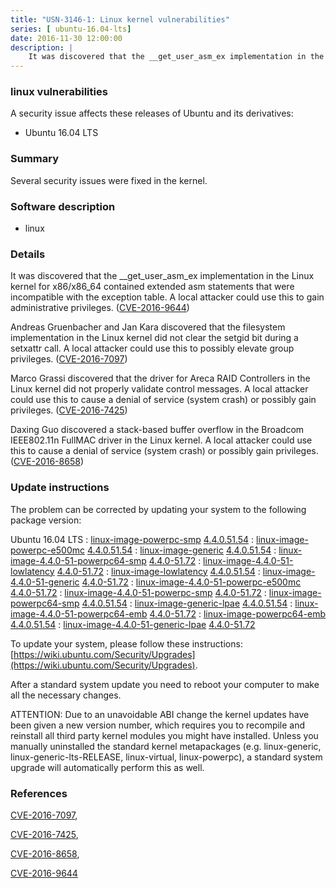 ```yaml
---
title: "USN-3146-1: Linux kernel vulnerabilities"
series: [ ubuntu-16.04-lts]
date: 2016-11-30 12:00:00
description: |
    It was discovered that the __get_user_asm_ex implementation in the Linux kernel for x86/x86_64 contained extended asm statements that were incompatible with the exception table. A local attacker could use this to gain administrative privileges. ([CVE-2016-9644](http://people.ubuntu.com/~ubuntu-security/cve/CVE-2016-9644))
--- 
```

 
### linux vulnerabilities

A security issue affects these releases of Ubuntu and its derivatives:

* Ubuntu 16.04 LTS

### Summary

Several security issues were fixed in the kernel. 

### Software description

* linux 

### Details

It was discovered that the __get_user_asm_ex implementation in the Linux kernel for x86/x86_64 contained extended asm statements that were incompatible with the exception table. A local attacker could use this to gain administrative privileges. ([CVE-2016-9644](http://people.ubuntu.com/~ubuntu-security/cve/CVE-2016-9644))

Andreas Gruenbacher and Jan Kara discovered that the filesystem implementation in the Linux kernel did not clear the setgid bit during a setxattr call. A local attacker could use this to possibly elevate group privileges. ([CVE-2016-7097](http://people.ubuntu.com/~ubuntu-security/cve/CVE-2016-7097))

Marco Grassi discovered that the driver for Areca RAID Controllers in the Linux kernel did not properly validate control messages. A local attacker could use this to cause a denial of service (system crash) or possibly gain privileges. ([CVE-2016-7425](http://people.ubuntu.com/~ubuntu-security/cve/CVE-2016-7425))

Daxing Guo discovered a stack-based buffer overflow in the Broadcom IEEE802.11n FullMAC driver in the Linux kernel. A local attacker could use this to cause a denial of service (system crash) or possibly gain privileges. ([CVE-2016-8658](http://people.ubuntu.com/~ubuntu-security/cve/CVE-2016-8658)) 

### Update instructions

The problem can be corrected by updating your system to the following package version:

Ubuntu 16.04 LTS
 : [linux-image-powerpc-smp](https://launchpad.net/ubuntu/+source/linux) <span> [4.4.0.51.54](https://launchpad.net/ubuntu/+source/linux/4.4.0-51.72) </span> 
 : [linux-image-powerpc-e500mc](https://launchpad.net/ubuntu/+source/linux) <span> [4.4.0.51.54](https://launchpad.net/ubuntu/+source/linux/4.4.0-51.72) </span> 
 : [linux-image-generic](https://launchpad.net/ubuntu/+source/linux) <span> [4.4.0.51.54](https://launchpad.net/ubuntu/+source/linux/4.4.0-51.72) </span> 
 : [linux-image-4.4.0-51-powerpc64-smp](https://launchpad.net/ubuntu/+source/linux) <span> [4.4.0-51.72](https://launchpad.net/ubuntu/+source/linux/4.4.0-51.72) </span> 
 : [linux-image-4.4.0-51-lowlatency](https://launchpad.net/ubuntu/+source/linux) <span> [4.4.0-51.72](https://launchpad.net/ubuntu/+source/linux/4.4.0-51.72) </span> 
 : [linux-image-lowlatency](https://launchpad.net/ubuntu/+source/linux) <span> [4.4.0.51.54](https://launchpad.net/ubuntu/+source/linux/4.4.0-51.72) </span> 
 : [linux-image-4.4.0-51-generic](https://launchpad.net/ubuntu/+source/linux) <span> [4.4.0-51.72](https://launchpad.net/ubuntu/+source/linux/4.4.0-51.72) </span> 
 : [linux-image-4.4.0-51-powerpc-e500mc](https://launchpad.net/ubuntu/+source/linux) <span> [4.4.0-51.72](https://launchpad.net/ubuntu/+source/linux/4.4.0-51.72) </span> 
 : [linux-image-4.4.0-51-powerpc-smp](https://launchpad.net/ubuntu/+source/linux) <span> [4.4.0-51.72](https://launchpad.net/ubuntu/+source/linux/4.4.0-51.72) </span> 
 : [linux-image-powerpc64-smp](https://launchpad.net/ubuntu/+source/linux) <span> [4.4.0.51.54](https://launchpad.net/ubuntu/+source/linux/4.4.0-51.72) </span> 
 : [linux-image-generic-lpae](https://launchpad.net/ubuntu/+source/linux) <span> [4.4.0.51.54](https://launchpad.net/ubuntu/+source/linux/4.4.0-51.72) </span> 
 : [linux-image-4.4.0-51-powerpc64-emb](https://launchpad.net/ubuntu/+source/linux) <span> [4.4.0-51.72](https://launchpad.net/ubuntu/+source/linux/4.4.0-51.72) </span> 
 : [linux-image-powerpc64-emb](https://launchpad.net/ubuntu/+source/linux) <span> [4.4.0.51.54](https://launchpad.net/ubuntu/+source/linux/4.4.0-51.72) </span> 
 : [linux-image-4.4.0-51-generic-lpae](https://launchpad.net/ubuntu/+source/linux) <span> [4.4.0-51.72](https://launchpad.net/ubuntu/+source/linux/4.4.0-51.72) </span> 

To update your system, please follow these instructions: [https://wiki.ubuntu.com/Security/Upgrades](https://wiki.ubuntu.com/Security/Upgrades).

After a standard system update you need to reboot your computer to make all the necessary changes.

ATTENTION: Due to an unavoidable ABI change the kernel updates have been given a new version number, which requires you to recompile and reinstall all third party kernel modules you might have installed. Unless you manually uninstalled the standard kernel metapackages (e.g. linux-generic, linux-generic-lts-RELEASE, linux-virtual, linux-powerpc), a standard system upgrade will automatically perform this as well. 

### References

 [CVE-2016-7097](http://people.ubuntu.com/~ubuntu-security/cve/CVE-2016-7097), 

 [CVE-2016-7425](http://people.ubuntu.com/~ubuntu-security/cve/CVE-2016-7425), 

 [CVE-2016-8658](http://people.ubuntu.com/~ubuntu-security/cve/CVE-2016-8658), 

 [CVE-2016-9644](http://people.ubuntu.com/~ubuntu-security/cve/CVE-2016-9644)
 
